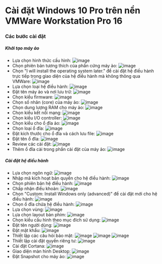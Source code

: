 # Cài đặt Windows 10 Pro trên nền VMWare Workstation Pro 16
### Các bước cài đặt
##### Khởi tạo máy ảo
- Lựa chọn hình thức cấu hình:
![image](./image/Install/Windows%20Pro%201.png)
- Chọn phiên bản tương thích của phần cứng máy ảo:
![image](./image/Install/Windows%20Pro%202.png)
- Chọn "I will install the operating system later." để cài đặt hệ điều hành trực tiếp trong giao diện của hệ điều hành mà không thông qua VMWare:
![image](./image/Install/Windows%20Pro%203.png)
- Lựa chọn loại hệ điều hành:
![image](./image/Install/Windows%20Pro%204.png)
- Đặt tên máy ảo và nơi lưu trữ:
![image](./image/Install/Windows%20Pro%205.png)
- Chọn kiểu firmware:
![image](./image/Install/Windows%20Pro%206.png)
- Chọn số nhân (core) của máy ảo:
![image](./image/Install/Windows%20Pro%207.png)
- Chọn dung lượng RAM cho máy ảo:
![image](./image/Install/Windows%20Pro%208.png)
- Chọn kiểu kết nối mạng:
![image](./image/Install/Windows%20Pro%209.png)
- Chọn kiểu I/O controller:
![image](./image/Install/Windows%20Pro%2010.png)
- Chọn kiểu cho ổ đĩa ảo:
![image](./image/Install/Windows%20Pro%2011.png)
- Chọn loại ổ đĩa:
![image](./image/Install/Windows%20Pro%2012.png)
- Đặt kích thước cho ổ đĩa và cách lưu file:
![image](./image/Install/Windows%20Pro%2013.png)
- Đặt tên ổ đĩa:
![image](./image/Install/Windows%20Pro%2014.png)
- Review các cài đặt:
![image](./image/Install/Windows%20Pro%2015.png)
- Thêm ổ đĩa cài trong phần cài đặt của máy ảo:
![image](./image/Install/Windows%20Pro%2016.png)

##### Cài đặt hệ điều hành
- Lựa chọn ngôn ngữ:
![image](./image/Install/Windows%20Pro%2017.png)
- Nhập mã kích hoạt bản quyền cho hệ điều hành:
![image](./image/Install/Windows%20Pro%2018.png)
- Chọn phiên bản hệ điều hành:
![image](./image/Install/Windows%20Pro%2019.png)
- Chấp nhận điều khoản:
![image](./image/Install/Windows%20Pro%2020.png)
- Chọn "Custom: Install Windows only (advanced)" để cài đặt mới cho hệ điều hành:
![image](./image/Install/Windows%20Pro%2021.png)
- Chọn ổ đĩa chứa hệ điều hành:
![image](./image/Install/Windows%20Pro%2022.png)
- Lựa chọn vùng:
![image](./image/Install/Windows%20Pro%2023.png)
- Lựa chọn layout bàn phím:
![image](./image/Install/Windows%20Pro%2024.png)
- Chọn kiểu cấu hình theo mục đích sử dụng:
![image](./image/Install/Windows%20Pro%2025.png)
- Đặt tên người dùng:
![image](./image/Install/Windows%20Pro%2026.png)
- Đặt mật khẩu:
![image](./image/Install/Windows%20Pro%2027.png)
- Thiết lập các câu hỏi bảo mật:
![image](./image/Install/Windows%20Pro%2028.png)
![image](./image/Install/Windows%20Pro%2029.png)
![image](./image/Install/Windows%20Pro%2030.png)
- Thiết lập cài đặt quyền riêng tư:
![image](./image/Install/Windows%20Pro%2031.png)
- Cài đặt Cortana:
![image](./image/Install/Windows%20Pro%2032.png)
- Giao diện màn hình Desktop:
![image](./image/Install/Windows%20Pro%2033.png)
- Đặt Snapshot cho máy ảo:
![image](./image/Install/Windows%20Pro%2034.png)